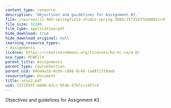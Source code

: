 ```yaml
---
content_type: resource
description: 'Objectives and guidelines for Assignment #2.'
file: /courses/11-945-springfield-studio-spring-2004/1572593fbb0882cc9fab47b7cc1457c4_assn2.pdf
file_size: 32286
file_type: application/pdf
hide_download: true
hide_download_original: null
learning_resource_types:
- Assignments
license: https://creativecommons.org/licenses/by-nc-sa/4.0/
ocw_type: OCWFile
parent_title: Assignments
parent_type: CourseSection
parent_uid: 84be4a1b-8c69-c888-8c40-1ad871729aeb
resourcetype: Document
title: assn2.pdf
uid: 1572593f-bb08-82cc-9fab-47b7cc1457c4
---
```

Objectives and guidelines for Assignment #2.